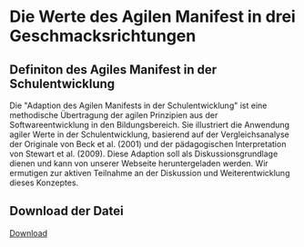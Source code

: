 # Die Werte des Agilen Manifest in drei Geschmacksrichtungen
## Definiton des Agiles Manifest in der Schulentwicklung

Die "Adaption des Agilen Manifests in der Schulentwicklung" ist eine methodische Übertragung der agilen Prinzipien aus der Softwareentwicklung in den Bildungsbereich. Sie illustriert die Anwendung agiler Werte in der Schulentwicklung, basierend auf der Vergleichsanalyse der Originale von Beck et al. (2001) und der pädagogischen Interpretation von Stewart et al. (2009). Diese Adaption soll als Diskussionsgrundlage dienen und kann von unserer Webseite heruntergeladen werden. Wir ermutigen zur aktiven Teilnahme an der Diskussion und Weiterentwicklung dieses Konzeptes.

## Download der Datei 
[Download](/articles/2024-01-04_Scrum%20in%20der%20Schulentwicklung/2024-01-04_Die%20Werte%20des%20Agilen%20Manifests-Entwurf.pdf)

